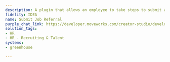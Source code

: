 ```yaml
---
description: A plugin that allows an employee to take steps to submit a job referral.
fidelity: IDEA
name: Submit Job Referral
purple_chat_link: https://developer.moveworks.com/creator-studio/developer-tools/purple-chat-builder/?workspace=%7B%22title%22%3A%22My+Workspace%22%2C%22botSettings%22%3A%7B%7D%2C%22mocks%22%3A%5B%7B%22id%22%3A8070%2C%22title%22%3A%22Non-Technical%22%2C%22transcript%22%3A%7B%22settings%22%3A%7B%22colorStyle%22%3A%22LIGHT%22%2C%22startTime%22%3A%2211%3A43+AM%22%2C%22defaultPerson%22%3A%22GWEN%22%2C%22editable%22%3Atrue%7D%2C%22messages%22%3A%5B%7B%22from%22%3A%22USER%22%2C%22text%22%3A%22Can+I+submit+a+candidate+referral%3F%22%7D%2C%7B%22from%22%3A%22BOT%22%2C%22text%22%3A%22Sure%21+Is+this+for+a+technical+role%3F%22%2C%22cards%22%3A%5B%7B%22buttons%22%3A%5B%7B%22text%22%3A%22Technical%22%7D%2C%7B%22text%22%3A%22Non-Technical%22%2C%22style%22%3A%22PRIMARY%22%7D%2C%7B%22text%22%3A%22Executive%22%7D%5D%7D%5D%7D%2C%7B%22from%22%3A%22USER%22%2C%22text%22%3A%22%3Cp%3ENon-Technical%3Cbr%3E%3C%2Fp%3E%22%7D%2C%7B%22from%22%3A%22BOT%22%2C%22text%22%3A%22Can+you+please+provide+the+candidate%27s+name%3F%22%7D%2C%7B%22from%22%3A%22USER%22%2C%22text%22%3A%22Jacob+Jones%22%7D%2C%7B%22from%22%3A%22BOT%22%2C%22text%22%3A%22%3Cp%3EWhat%27s+their+email+address%3F%3Cbr%3E%3C%2Fp%3E%22%7D%2C%7B%22from%22%3A%22USER%22%2C%22text%22%3A%22%3Cp%3Ejacob%40acme.com%3Cbr%3E%3C%2Fp%3E%22%7D%2C%7B%22from%22%3A%22BOT%22%2C%22text%22%3A%22Thank+you%21+Your+candidate+referral+has+been+submitted.%22%7D%5D%7D%7D%5D%7D
solution_tags:
- HR
- HR - Recruiting & Talent
systems:
- greenhouse

---
```

